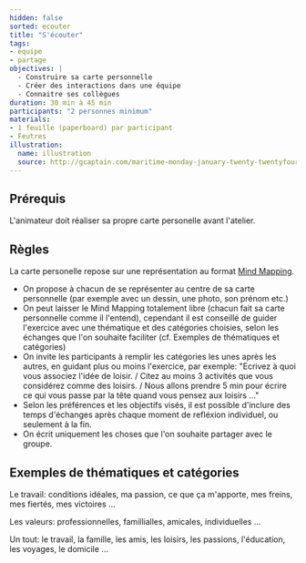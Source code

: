 ```yaml
---
hidden: false
sorted: ecouter
title: "S'écouter"
tags:
- équipe
- partage
objectives: |
  - Construire sa carte personnelle
  - Créer des interactions dans une équipe
  - Connaitre ses collègues
duration: 30 min à 45 min
participants: "2 personnes minimum"
materials:
- 1 feuille (paperboard) par participant
- Feutres
illustration:
  name: illustration
  source: http://gcaptain.com/maritime-monday-january-twenty-twentyfourteen/
---
```


## Prérequis

L'animateur doit réaliser sa propre carte personelle avant l'atelier.

## Règles

La carte personelle repose sur une représentation au format [Mind Mapping](http://fr.wikipedia.org/wiki/Mind_mapping).

- On propose à chacun de se représenter au centre de sa carte personnelle (par exemple avec un dessin, une photo, son prénom etc.)
- On peut laisser le Mind Mapping totalement libre (chacun fait sa carte personnelle comme il l'entend), cependant il est conseillé de guider l'exercice avec une thématique et des catégories choisies, selon les échanges que l'on souhaite faciliter (cf. Exemples de thématiques et catégories)
- On invite les participants à remplir les catégories les unes après les autres, en guidant plus ou moins l'exercice, par exemple: "Ecrivez à quoi vous associez l'idée de loisir. / Citez au moins 3 activités que vous considérez comme des loisirs. / Nous allons prendre 5 min pour écrire ce qui vous passe par la tête quand vous pensez aux loisirs ..."
- Selon les préférences et les objectifs visés, il est possible d'inclure des temps d'échanges après chaque moment de refléxion individuel, ou seulement à la fin.
- On écrit uniquement les choses que l'on souhaite partager avec le groupe.

## Exemples de thématiques et catégories
Le travail: conditions idéales, ma passion, ce que ça m'apporte, mes freins, mes fiertés, mes victoires ...

Les valeurs: professionnelles, famillialles, amicales, individuelles ...

Un tout: le travail, la famille, les amis, les loisirs, les passions, l'éducation, les voyages, le domicile ...
